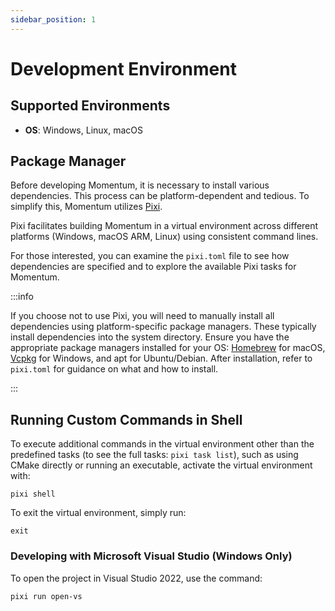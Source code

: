 ```yaml
---
sidebar_position: 1
---
```


# Development Environment

## Supported Environments

* **OS**: Windows, Linux, macOS

## Package Manager

Before developing Momentum, it is necessary to install various dependencies. This process can be platform-dependent and tedious. To simplify this, Momentum utilizes [Pixi](https://prefix.dev/).

Pixi facilitates building Momentum in a virtual environment across different platforms (Windows, macOS ARM, Linux) using consistent command lines.

For those interested, you can examine the `pixi.toml` file to see how dependencies are specified and to explore the available Pixi tasks for Momentum.

:::info

If you choose not to use Pixi, you will need to manually install all dependencies using platform-specific package managers. These typically install dependencies into the system directory. Ensure you have the appropriate package managers installed for your OS: [Homebrew](https://brew.sh/) for macOS, [Vcpkg](https://vcpkg.io/en/) for Windows, and apt for Ubuntu/Debian. After installation, refer to `pixi.toml` for guidance on what and how to install.

:::

## Running Custom Commands in Shell

To execute additional commands in the virtual environment other than the predefined tasks (to see the full tasks: `pixi task list`), such as using CMake directly or running an executable, activate the virtual environment with:

```
pixi shell
```

To exit the virtual environment, simply run:

```
exit
```

### Developing with Microsoft Visual Studio (Windows Only)

To open the project in Visual Studio 2022, use the command:

  ```
  pixi run open-vs
  ```
